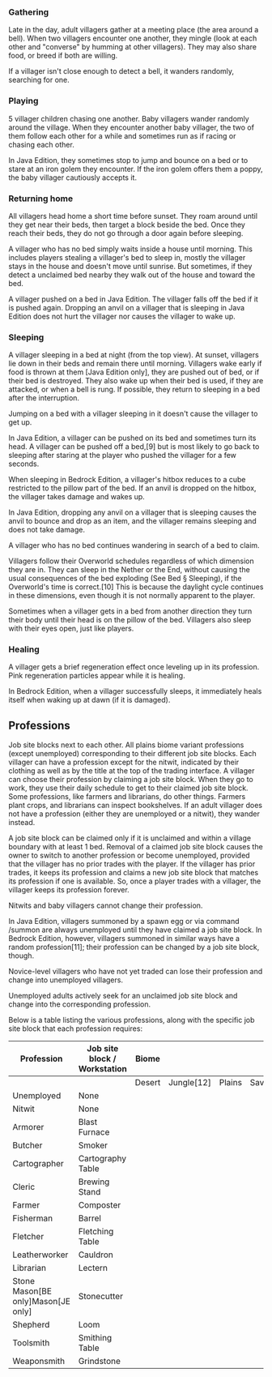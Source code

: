 ### Gathering
Late in the day, adult villagers gather at a meeting place (the area around a bell). When two villagers encounter one another, they mingle (look at each other and "converse" by humming at other villagers). They may also share food, or breed if both are willing.

If a villager isn't close enough to detect a bell, it wanders randomly, searching for one.

### Playing
5 villager children chasing one another.
Baby villagers wander randomly around the village. When they encounter another baby villager, the two of them follow each other for a while and sometimes run as if racing or chasing each other. 

In Java Edition, they sometimes stop to jump and bounce on a bed or to stare at an iron golem they encounter. If the iron golem offers them a poppy, the baby villager cautiously accepts it.

### Returning home
All villagers head home a short time before sunset. They roam around until they get near their beds, then target a block beside the bed. Once they reach their beds, they do not go through a door again before sleeping.

A villager who has no bed simply waits inside a house until morning. This includes players stealing a villager's bed to sleep in, mostly the villager stays in the house and doesn't move until sunrise. But sometimes, if they detect a unclaimed bed nearby they walk out of the house and toward the bed.

A villager pushed on a bed in Java Edition. The villager falls off the bed if it is pushed again.
Dropping an anvil on a villager that is sleeping in Java Edition does not hurt the villager nor causes the villager to wake up.
### Sleeping
A villager sleeping in a bed at night (from the top view).
At sunset, villagers lie down in their beds and remain there until morning. Villagers wake early if food is thrown at them ‌[Java Edition  only], they are pushed out of bed, or if their bed is destroyed. They also wake up when their bed is used, if they are attacked, or when a bell is rung.
If possible, they return to sleeping in a bed after the interruption.

Jumping on a bed with a villager sleeping in it doesn't cause the villager to get up. 

In Java Edition, a villager can be pushed on its bed and sometimes turn its head. A villager can be pushed off a bed,[9] but is most likely to go back to sleeping after staring at the player who pushed the villager for a few seconds. 

When sleeping in Bedrock Edition, a villager's hitbox reduces to a cube restricted to the pillow part of the bed. If an anvil is dropped on the hitbox, the villager takes damage and wakes up. 

In Java Edition, dropping any anvil on a villager that is sleeping causes the anvil to bounce and drop as an item, and the villager remains sleeping and does not take damage. 

A villager who has no bed continues wandering in search of a bed to claim.

Villagers follow their Overworld schedules regardless of which dimension they are in. They can sleep in the Nether or the End, without causing the usual consequences of the bed exploding (See Bed § Sleeping), if the Overworld's time is correct.[10] This is because the daylight cycle continues in these dimensions, even though it is not normally apparent to the player.

Sometimes when a villager gets in a bed from another direction they turn their body until their head is on the pillow of the bed. Villagers also sleep with their eyes open, just like players.

### Healing
A villager gets a brief regeneration effect once leveling up in its profession. Pink regeneration particles appear while it is healing.

In Bedrock Edition, when a villager successfully sleeps, it immediately heals itself when waking up at dawn (if it is damaged).

## Professions
Job site blocks next to each other.
All plains biome variant professions (except unemployed) corresponding to their different job site blocks.
Each villager can have a profession except for the nitwit, indicated by their clothing as well as by the title at the top of the trading interface. A villager can choose their profession by claiming a job site block. When they go to work, they use their daily schedule to get to their claimed job site block. Some professions, like farmers and librarians, do other things. Farmers plant crops, and librarians can inspect bookshelves. If an adult villager does not have a profession (either they are unemployed or a nitwit), they wander instead.

A job site block can be claimed only if it is unclaimed and within a village boundary with at least 1 bed. Removal of a claimed job site block causes the owner to switch to another profession or become unemployed, provided that the villager has no prior trades with the player. If the villager has prior trades, it keeps its profession and claims a new job site block that matches its profession if one is available. So, once a player trades with a villager, the villager keeps its profession forever.

Nitwits and baby villagers cannot change their profession.

In Java Edition, villagers summoned by a spawn egg or via command /summon are always unemployed until they have claimed a job site block. In Bedrock Edition, however, villagers summoned in similar ways have a random profession[11]; their profession can be changed by a job site block, though.

Novice-level villagers who have not yet traded can lose their profession and change into unemployed villagers.

Unemployed adults actively seek for an unclaimed job site block and change into the corresponding profession.

Below is a table listing the various professions, along with the specific job site block that each profession requires:

| Profession                             | Job site block / Workstation | Biome  |            |        |         |      |           |       |
|----------------------------------------|------------------------------|--------|------------|--------|---------|------|-----------|-------|
|                                        |                              | Desert | Jungle[12] | Plains | Savanna | Snow | Swamp[12] | Taiga |
| Unemployed                             | None                         |        |            |        |         |      |           |       |
| Nitwit                                 | None                         |        |            |        |         |      |           |       |
| Armorer                                | Blast Furnace                |        |            |        |         |      |           |       |
| Butcher                                | Smoker                       |        |            |        |         |      |           |       |
| Cartographer                           | Cartography Table            |        |            |        |         |      |           |       |
| Cleric                                 | Brewing Stand                |        |            |        |         |      |           |       |
| Farmer                                 | Composter                    |        |            |        |         |      |           |       |
| Fisherman                              | Barrel                       |        |            |        |         |      |           |       |
| Fletcher                               | Fletching Table              |        |            |        |         |      |           |       |
| Leatherworker                          | Cauldron                     |        |            |        |         |      |           |       |
| Librarian                              | Lectern                      |        |            |        |         |      |           |       |
| Stone Mason‌[BE  only]Mason‌[JE  only] | Stonecutter                  |        |            |        |         |      |           |       |
| Shepherd                               | Loom                         |        |            |        |         |      |           |       |
| Toolsmith                              | Smithing Table               |        |            |        |         |      |           |       |
| Weaponsmith                            | Grindstone                   |        |            |        |         |      |           |       |

